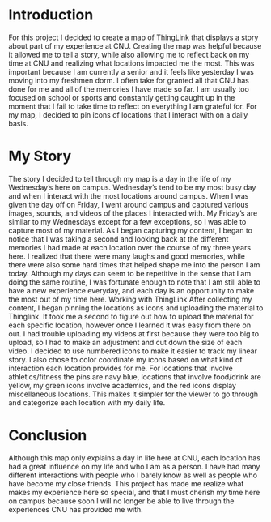 # Introduction

For this project I decided to create a map of ThingLink that displays a story about part of my experience at CNU. Creating the map was helpful because it allowed me to tell a story, while also allowing me to reflect back on my time at CNU and realizing what locations impacted me the most. This was important because I am currently a senior and it feels like yesterday I was moving into my freshmen dorm. I often take for granted all that CNU has done for me and all of the memories I have made so far. I am usually too focused on school or sports and constantly getting caught up in the moment that I fail to take time to reflect on everything I am grateful for. For my map, I decided to pin icons of locations that I interact with on a daily basis.

# My Story

The story I decided to tell through my map is a day in the life of my Wednesday’s here on campus. Wednesday’s tend to be my most busy day and when I interact with the most locations around campus. When I was given the day off on Friday, I went around campus and captured various images, sounds, and videos of the places I interacted with. My Friday’s are similar to my Wednesdays except for a few exceptions, so I was able to capture most of my material.
	As I began capturing my content, I began to notice that I was taking a second and looking back at the different memories I had made at each location over the course of my three years here. I realized that there were many laughs and good memories, while there were also some hard times that helped shape me into the person I am today. Although my days can seem to be repetitive in the sense that I am doing the same routine, I was fortunate enough to note that I am still able to have a new experience everyday, and each day is an opportunity to make the most out of my time here.
	Working with ThingLink
After collecting my content, I began pinning the locations as icons and uploading the material to Thinglink. It took me a second to figure out how to upload the material for each specific location, however once I learned it was easy from there on out. I had trouble uploading my videos at first because they were too big to upload, so I had to make an adjustment and cut down the size of each video. I decided to use numbered icons to make it easier to track my linear story. I also chose to color coordinate my icons based on what kind of interaction each location provides for me. For locations that involve athletics/fitness the pins are navy blue, locations that involve food/drink are yellow, my green icons involve academics, and the red icons display miscellaneous locations. This makes it simpler for the viewer to go through and categorize each location with my daily life.

# Conclusion

Although this map only explains a day in life here at CNU, each location has had a great influence on my life and who I am as a person. I have had many different interactions with people who I barely know as well as people who have become my close friends. This project has made me realize what makes my experience here so special, and that I must cherish my time here on campus because soon I will no longer be able to live through the experiences CNU has provided me with.
